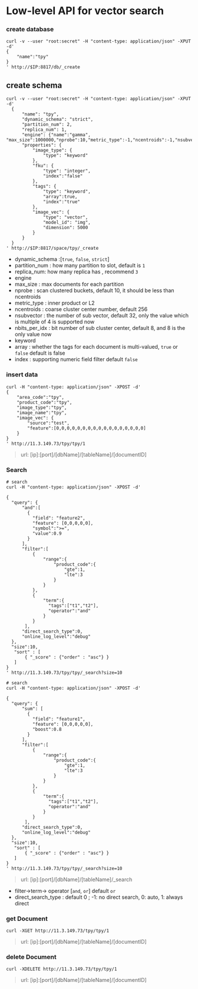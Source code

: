 # Low-level API for vector search

### create database

````$xslt
curl -v --user "root:secret" -H "content-type: application/json" -XPUT -d'
{
    "name":"tpy"
}
' http://$IP:8817/db/_create
````
## create schema

````$xslt
curl -v --user "root:secret" -H "content-type: application/json" -XPUT -d'
  {
      "name": "tpy",
      "dynamic_schema": "strict",
      "partition_num": 2,
      "replica_num": 1,
      "engine": {"name":"gamma", "max_size":1000000,"nprobe":10,"metric_type":-1,"ncentroids":-1,"nsubvector":-1,"nbits_per_idx":-1},
      "properties": {
          "image_type": {
              "type": "keyword"
          },
          "fku": {
              "type": "integer",
              "index":"false"
          },
          "tags": {
              "type": "keyword",
              "array":true,
              "index":"true"
          },
          "image_vec": {
              "type": "vector",
              "model_id": "img",
              "dimension": 5000
          }
      }
  }
' http://$IP:8817/space/tpy/_create  
````

* dynamic_schema :[`true`, `false`, `strict`]
* partition_num : how many partition to slot,  default is `1`
* replica_num: how many replica has , recommend `3`
* engine
* max_size : max documents for each partition 
* nprobe : scan clustered buckets, default 10, it should be less than ncentroids
* metric_type : inner product or L2 
* ncentroids : coarse cluster center number, default 256
* nsubvector : the number of sub vector, default 32, only the value which is multiple of 4 is supported now
* nbits_per_idx : bit number of sub cluster center, default 8, and 8 is the only value now
* keyword
* array : whether the tags for each document is multi-valued, `true` or `false` default is false
* index : supporting numeric field filter default `false`


### insert data

````$xslt
curl -H "content-type: application/json" -XPOST -d'
{
    "area_code":"tpy",
    "product_code":"tpy",
    "image_type":"tpy",
    "image_name":"tpy",
    "image_vec": {
        "source":"test",
        "feature":[0,0,0,0,0,0,0,0,0,0,0,0,0,0,0,0,0]
    }
}
' http://11.3.149.73/tpy/tpy/1

````

> url: [ip]:[port]/[dbName]/[tableName]/[documentID]

### Search

````$xslt
# search
curl -H "content-type: application/json" -XPOST -d'

{
  "query": {
      "and":[
        {
          "field": "feature2",
          "feature": [0,0,0,0,0],
          "symbol":">=",
          "value":0.9
        }
      ],
      "filter":[
          {
              "range":{
                  "product_code":{
                      "gte":1,
                      "lte":3
                  }
              }
          },
          {
              "term":{
                "tags":["t1","t2"],
                "operator":"and"
              }
          }
       ],
      "direct_search_type":0,
      "online_log_level":"debug" 
  },
  "size":10,
   "sort" : [
       { "_score" : {"order" : "asc"} }
   ]
}
' http://11.3.149.73/tpy/tpy/_search?size=10
````

````$xslt
# search
curl -H "content-type: application/json" -XPOST -d'

{
  "query": {
      "sum": [
        {
          "field": "feature1",
          "feature": [0,0,0,0,0],
          "boost":0.8
        }
      ],
      "filter":[
          {
              "range":{
                  "product_code":{
                      "gte":1,
                      "lte":3
                  }
              }
          },
          {
              "term":{
                "tags":["t1","t2"],
                "operator":"and"
              }
          }
       ],
      "direct_search_type":0,
      "online_log_level":"debug" 
  },
  "size":10,
   "sort" : [
       { "_score" : {"order" : "asc"} }
   ]
}
' http://11.3.149.73/tpy/tpy/_search?size=10
````

> url: [ip]:[port]/[dbName]/[tableName]/_search
* filter->term-> operator [`and`, `or`] default `or` 
* direct_search_type : default 0 ; -1: no direct search, 0: auto, 1: always direct
 


### get Document
 
````$xslt
curl -XGET http://11.3.149.73/tpy/tpy/1
````
> url: [ip]:[port]/[dbName]/[tableName]/[documentID]                                                 

### delete Document
 
````$xslt
curl -XDELETE http://11.3.149.73/tpy/tpy/1
````
> url: [ip]:[port]/[dbName]/[tableName]/[documentID]
